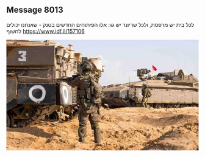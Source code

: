 ## Message 8013

לכל בית יש מרפסת, ולכל שריונר יש גג:
אלו הפיתוחים החדשים בטנק - שאנחנו יכולים לחשוף
https://www.idf.il/157106

![Photo](./8013/8013_photo.jpg)
